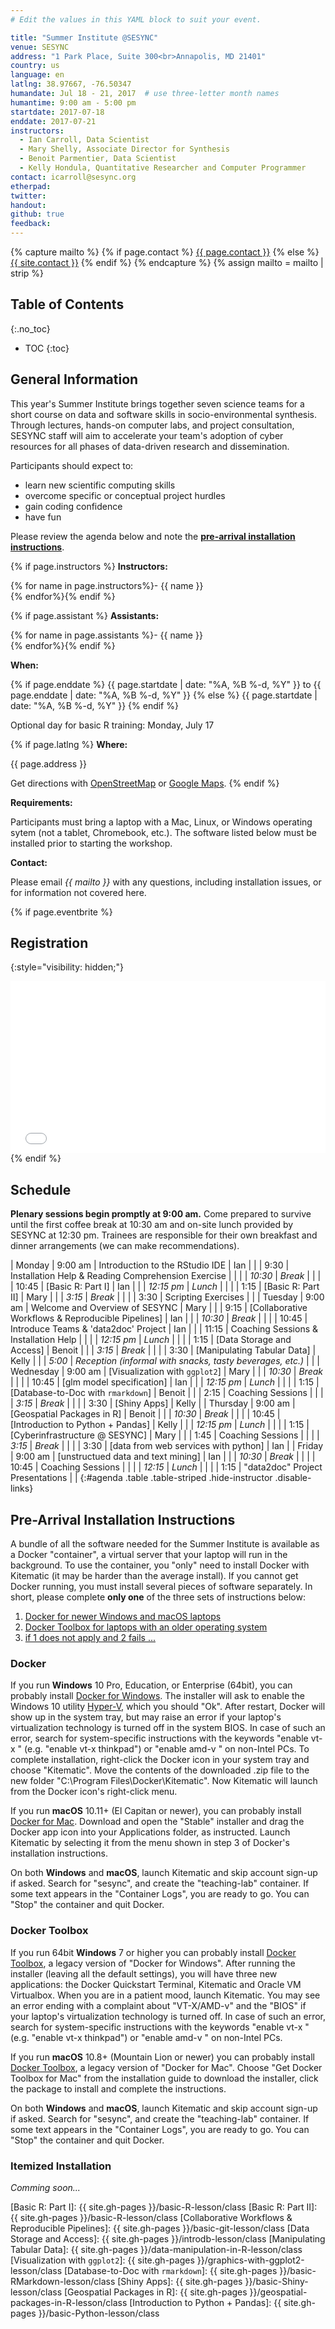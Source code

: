 ```yaml
---
# Edit the values in this YAML block to suit your event.

title: "Summer Institute @SESYNC"
venue: SESYNC
address: "1 Park Place, Suite 300<br>Annapolis, MD 21401"
country: us
language: en
latlng: 38.97667, -76.50347
humandate: Jul 18 - 21, 2017  # use three-letter month names
humantime: 9:00 am - 5:00 pm
startdate: 2017-07-18
enddate: 2017-07-21
instructors:
  - Ian Carroll, Data Scientist
  - Mary Shelly, Associate Director for Synthesis
  - Benoit Parmentier, Data Scientist
  - Kelly Hondula, Quantitative Researcher and Computer Programmer
contact: icarroll@sesync.org
etherpad:
twitter:
handout:
github: true
feedback:
---
```


<!-- Capture additional variables to use below. -->

{% capture mailto %}
{% if page.contact %}
  <a href='mailto:{{page.contact}}'>{{ page.contact }}</a>
{% else %}
  <a href='mailto:{{site.contact}}'>{{ site.contact }}</a>
{% endif %}
{% endcapture %}
{% assign mailto = mailto | strip %}

## Table of Contents
{:.no_toc}

* TOC
{:toc}

## General Information

This year's Summer Institute brings together seven science teams for a short course on data and software skills in socio-environmental synthesis. Through lectures, hands-on computer labs, and project consultation, SESYNC staff will aim to accelerate your team's adoption of cyber resources for all phases of data-driven research and dissemination.

Participants should expect to:

- learn new scientific computing skills
- overcome specific or conceptual project hurdles
- gain coding confidence
- have fun

Please review the agenda below and note the [**pre-arrival installation instructions**](#pre-arrival-installation-instructions).

<!-- The next block displays instructors' names if they are available. -->

{% if page.instructors %}
**Instructors:**

{% for name in page.instructors%}- {{ name }}  
{% endfor%}{% endif %}

{% if page.assistant %}
**Assistants:**

{% for name in page.assistants %}- {{ name }}  
{% endfor%}{% endif %}

**When:**

{% if page.enddate %}
{{ page.startdate | date: "%A, %B %-d, %Y" }} to {{ page.enddate | date: "%A, %B %-d, %Y" }}
{% else %}
{{ page.startdate | date: "%A, %B %-d, %Y" }}
{% endif %}

Optional day for basic R training: Monday, July 17

<!-- The next block displays the address and links to a map showing directions. -->

{% if page.latlng %}
**Where:**

{{ page.address }}
  
Get directions with
<a href="//www.openstreetmap.org/?mlat={{ page.latlng | replace:',','&mlon=' }}&zoom=16">OpenStreetMap</a> or
<a href="//maps.google.com/maps?q={{ page.latlng }}">Google Maps</a>.
{% endif %}

<!-- Modify the next block if there are any special requirements. -->

**Requirements:**

Participants must bring a laptop with a Mac, Linux, or Windows operating sytem (not a tablet, Chromebook, etc.). The software listed below must be installed prior to starting the workshop.

<!--
The following block automatically inserts a contact email address if one has been specified
for the page. If one hasn't, this block inserts the site.contact address in docs/_config.yml.
-->

**Contact:**

Please email *{{ mailto }}* with any questions, including installation issues, or for information not covered here.

<!--
An eventbrite value in the YAML front matter triggers the next block.
-->

{% if page.eventbrite %}
## Registration
{:style="visibility: hidden;"}

<iframe
  src="//eventbrite.com/tickets-external?eid={{ page.eventbrite }}&ref=etckt"
  frameborder="0" height="275" width="100%"
  vspace="0" hspace="0" marginheight="5" marginwidth="5"
  scrolling="auto" allowtransparency="true">
</iframe>
{% endif %}

<!-- Compose the schedule below. The instructor field is only visible with URL query string parameter "draft=TRUE" -->

## Schedule

**Plenary sessions begin promptly at 9:00 am.** Come prepared to survive until the first coffee break at 10:30 am and on-site lunch provided by SESYNC at 12:30 pm. Trainees are responsible for their own breakfast and dinner arrangements (we can make recommendations).

| Monday    | 9:00 am    | Introduction to the RStudio IDE                           | Ian    |
|           | 9:30       | Installation Help & Reading Comprehension Exercise        |        |
|           | *10:30*    | *Break*                                                   |        |
|           | 10:45      | [Basic R: Part I]                                         | Ian    |
|           | *12:15 pm* | *Lunch*                                                   |        |
|           | 1:15       | [Basic R: Part II]                                        | Mary   |
|           | *3:15*     | *Break*                                                   |        |
|           | 3:30       | Scripting Exercises                                       |        |
| Tuesday   | 9:00 am    | Welcome and Overview of SESYNC                            | Mary   |
|           | 9:15       | [Collaborative Workflows & Reproducible Pipelines]        | Ian    |
|           | *10:30*    | *Break*                                                   |        |
|           | 10:45      | Introduce Teams & 'data2doc' Project                      | Ian    |
|           | 11:15      | Coaching Sessions & Installation Help                     |        |
|           | *12:15 pm* | *Lunch*                                                   |        |
|           | 1:15       | [Data Storage and Access]                                 | Benoit |
|           | *3:15*     | *Break*                                                   |        |
|           | 3:30       | [Manipulating Tabular Data]                               | Kelly  |
|           | *5:00*     | *Reception (informal with snacks, tasty beverages, etc.)* |        |
| Wednesday | 9:00 am    | [Visualization with `ggplot2`]                            | Mary   |
|           | *10:30*    | *Break*                                                   |        |
|           | 10:45      | [glm model specification]                                 | Ian    |
|           | *12:15 pm* | *Lunch*                                                   |        |
|           | 1:15       | [Database-to-Doc with `rmarkdown`]                        | Benoit |
|           | 2:15       | Coaching Sessions                                         |        |
|           | *3:15*     | *Break*                                                   |        |
|           | 3:30       | [Shiny Apps]                                              | Kelly  |
| Thursday  | 9:00 am    | [Geospatial Packages in R]                                | Benoit |
|           | *10:30*    | *Break*                                                   |        |
|           | 10:45      | [Introduction to Python + Pandas]                         | Kelly  |
|           | *12:15 pm* | *Lunch*                                                   |        |
|           | 1:15       | [Cyberinfrastructure @ SESYNC]                            | Mary   |
|           | 1:45       | Coaching Sessions                                         |        |
|           | *3:15*     | *Break*                                                   |        |
|           | 3:30       | [data from web services with python]                      | Ian    |
| Friday    | 9:00 am    | [unstructued data and text mining]                        | Ian    |
|           | *10:30*    | *Break*                                                   |        |
|           | 10:45      | Coaching Sessions                                         |        |
|           | *12:15*    | *Lunch*                                                   |        |
|           | 1:15       | "data2doc" Project Presentations                          |        |
{:#agenda .table .table-striped .hide-instructor .disable-links}

<!--
Use the next block to detail pre-arrival installation and download instructions.
Certain standard procedures may be included, e.g. docs/_includes/setup-RStudio.md.
-->

## Pre-Arrival Installation Instructions

A bundle of all the software needed for the Summer Institute is available as a Docker "container", a virtual server that your laptop will run in the background. To use the container, you "only" need to install Docker with Kitematic (it may be harder than the average install). If you cannot get Docker running, you must install several pieces of software separately. In short, please complete **only one** of the three sets of instructions below:

1. [Docker for newer Windows and macOS laptops](#docker)
1. [Docker Toolbox for laptops with an older operating system](#docker-toolbox)
1. [if 1 does not apply and 2 fails ...](#itemized-installation)

### Docker

If you run **Windows** 10 Pro, Education, or Enterprise (64bit), you can probably install [Docker for Windows](https://docs.docker.com/docker-for-windows/install/#install-docker-for-windows). The installer will ask to enable the Windows 10 utility [Hyper-V](https://docs.docker.com/docker-for-windows/troubleshoot/#hyper-v), which you should "Ok". After restart, Docker will show up in the system tray, but may raise an error if your laptop's virtualization technology is turned off in the system BIOS. In case of such an error, search for system-specific instructions with the keywords "enable vt-x <laptop type>" (e.g. "enable vt-x thinkpad") or "enable amd-v <laptop type>" on non-Intel PCs. To complete installation, right-click the Docker icon in your system tray and choose "Kitematic". Move the contents of the downloaded .zip file to the new folder "C:\Program Files\Docker\Kitematic". Now Kitematic will launch from the Docker icon's right-click menu.

If you run **macOS** 10.11+ (El Capitan or newer), you can probably install [Docker for Mac](https://docs.docker.com/docker-for-mac/install/). Download and open the "Stable" installer and drag the Docker app icon into your Applications folder, as instructed. Launch Kitematic by selecting it from the menu shown in step 3 of Docker's installation instructions.

On both **Windows** and **macOS**, launch Kitematic and skip account sign-up if asked. Search for "sesync", and create the "teaching-lab" container. If some text appears in the "Container Logs", you are ready to go. You can "Stop" the container and quit Docker.

### Docker Toolbox

If you run 64bit **Windows** 7 or higher you can probably install [Docker Toolbox](https://docs.docker.com/toolbox/toolbox_install_windows/), a legacy version of "Docker for Windows". After running the installer (leaving all the default settings), you will have three new applications: the Docker Quickstart Terminal, Kitematic and Oracle VM Virtualbox. When you are in a patient mood, launch Kitematic. You may see an error ending with a complaint about "VT-X/AMD-v" and the "BIOS" if your laptop's virtualization technology is turned off. In case of such an error, search for system-specific instructions with the keywords "enable vt-x <laptop type>" (e.g. "enable vt-x thinkpad") or "enable amd-v <laptop type>" on non-Intel PCs.

If you run **macOS** 10.8+ (Mountain Lion or newer) you can probably install [Docker Toolbox](https://docs.docker.com/toolbox/toolbox_install_mac/), a legacy version of "Docker for Mac". Choose "Get Docker Toolbox for Mac" from the installation guide to download the installer, click the package to install and complete the instructions.

On both **Windows** and **macOS**, launch Kitematic and skip account sign-up if asked. Search for "sesync", and create the "teaching-lab" container. If some text appears in the "Container Logs", you are ready to go. You can "Stop" the container and quit Docker.

### Itemized Installation

*Comming soon...*

<!-- Only use space below for links. -->

[Basic R: Part I]: {{ site.gh-pages }}/basic-R-lesson/class
[Basic R: Part II]: {{ site.gh-pages }}/basic-R-lesson/class
[Collaborative Workflows & Reproducible Pipelines]: {{ site.gh-pages }}/basic-git-lesson/class
[Data Storage and Access]: {{ site.gh-pages }}/introdb-lesson/class
[Manipulating Tabular Data]: {{ site.gh-pages }}/data-manipulation-in-R-lesson/class
[Visualization with `ggplot2`]: {{ site.gh-pages }}/graphics-with-ggplot2-lesson/class
[Database-to-Doc with `rmarkdown`]: {{ site.gh-pages }}/basic-RMarkdown-lesson/class
[Shiny Apps]: {{ site.gh-pages }}/basic-Shiny-lesson/class
[Geospatial Packages in R]: {{ site.gh-pages }}/geospatial-packages-in-R-lesson/class
[Introduction to Python + Pandas]: {{ site.gh-pages }}/basic-Python-lesson/class

<!--

# To Do

Monday
- introduction to the RStudio IDE
- scripting exercises

Tuesday
- re-work basic-git-lesson
- add SQL to data storage and access lesson

Wednesday
- glm models lesson
- improve database-to-doc

Thursday
- improve python lesson
- python with web services

Friday
- improve text lesson


-->

